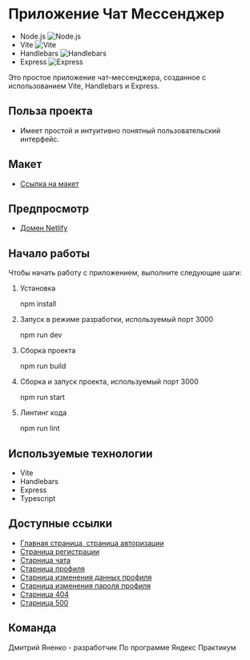 # Приложение Чат Мессенджер

- Node.js ![Node.js](https://img.shields.io/badge/Node.js-v16.13.0-green)
- Vite ![Vite](https://img.shields.io/badge/Vite-v5.1.4-blue)
- Handlebars ![Handlebars](https://img.shields.io/badge/Handlebars-v4.7.8-orange)
- Express ![Express](https://img.shields.io/badge/Express-v4.17.1-lightgrey)

Это простое приложение чат-мессенджера, созданное с использованием Vite, Handlebars и Express.

## Польза проекта

- Имеет простой и интуитивно понятный пользовательский интерфейс.

## Макет
- [Ссылка на макет](https://www.figma.com/file/WFgl3LL9mNHjDyZQ8SzUKc/sprint1?type=design&node-id=0-1&mode=design&t=hh46PBgg2BjOK9kD-0)

## Предпросмотр
- [Домен Netlify](https://deploy--yamfyd.netlify.app/)

## Начало работы

Чтобы начать работу с приложением, выполните следующие шаги:
1. Установка
   
   npm install
   

2. Запуск в режиме разработки, используемый порт 3000
   
   npm run dev
   

3. Сборка проекта
   
   npm run build
   

4. Сборка и запуск проекта, используемый порт 3000
   
   npm run start
   

5. Линтинг кода
   
   npm run lint

## Используемые технологии

- Vite
- Handlebars
- Express
- Typescript

## Доступные ссылки
- [Главная страница, страница авторизации](http://localhost:3000/)
- [Страница регистрации](http://localhost:3000/registration)
- [Старница чата](http://localhost:3000/chat)
- [Старница профиля](http://localhost:3000/profile)
- [Старница изменения данных профиля](http://localhost:3000/profile/change)
- [Старница изменения пароля профиля](http://localhost:3000/profile/change/password)
- [Старница 404](http://localhost:3000/404)
- [Старница 500](http://localhost:3000/500)

## Команда

Дмитрий Яненко - разработчик
По программе Яндекс Практикум
   